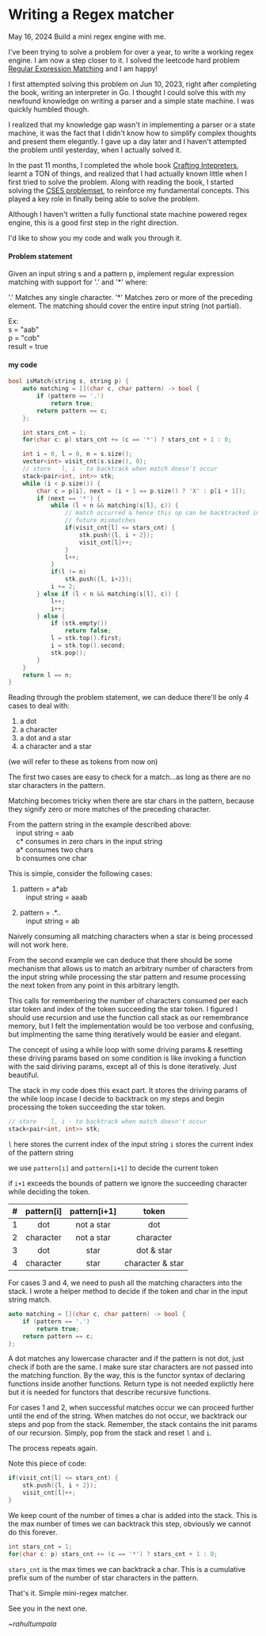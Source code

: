 #  Writing a Regex matcher
May 16, 2024
Build a mini regex engine with me.

I've been trying to solve a problem for over a year, to write a working regex engine. I am now a step closer to it. I solved the leetcode hard problem [Regular Expression Matching](https://leetcode.com/problems/regular-expression-matching/description/) and I am happy!

I first attempted solving this problem on Jun 10, 2023, right after completing the book, writing an interpreter in Go. I thought I could solve this with my newfound knowledge on writing a parser and a simple state machine. I was quickly humbled though.

I realized that my knowledge gap wasn't in implementing a parser or a state machine, it was the fact that I didn't know how to simplify complex thoughts and present them elegantly. I gave up a day later and I haven't attempted the problem until yesterday, when I actually solved it.

In the past 11 months, I completed the whole book [Crafting Intepreters](https://craftinginterpreters.com/), learnt a TON of things, and realized that I had actually known little when I first tried to solve the problem. Along with reading the book, I started solving the [CSES problemset](https://cses.fi/problemset/), to reinforce my fundamental concepts. This played a key role in finally being able to solve the problem.

Although I haven't written a fully functional state machine powered regex engine, this is a good first step in the right direction.

I'd like to show you my code and walk you through it.

#### Problem statement

Given an input string s and a pattern p, implement regular expression matching with support for '.' and '\*' where:

'.' Matches any single character.​​​​
'\*' Matches zero or more of the preceding element.
The matching should cover the entire input string (not partial).

Ex:  \
s = "aab"  \
p = "c*a*b"  \
result = true

#### my code


```c++
bool isMatch(string s, string p) {
    auto matching = [](char c, char pattern) -> bool {
        if (pattern == '.')
            return true;
        return pattern == c;
    };

    int stars_cnt = 1;
    for(char c: p) stars_cnt += (c == '*') ? stars_cnt + 1 : 0;

    int i = 0, l = 0, n = s.size();
    vector<int> visit_cnt(s.size(), 0);
    // store   l, i - to backtrack when match doesn't occur
    stack<pair<int, int>> stk;
    while (i < p.size()) {
        char c = p[i], next = (i + 1 == p.size() ? 'X' : p[i + 1]);
        if (next == '*') {
            while (l < n && matching(s[l], c)) {
                // match occurred & hence this op can be backtracked in
                // future mismatches
                if(visit_cnt[l] <= stars_cnt) {
                    stk.push({l, i + 2});
                    visit_cnt[l]++;
                }
                l++;
            }
            if(l != n)
                stk.push({l, i+2});
            i += 2;
        } else if (l < n && matching(s[l], c)) {
            l++;
            i++;
        } else {
            if (stk.empty())
                return false;
            l = stk.top().first;
            i = stk.top().second;
            stk.pop();
        }
    }
    return l == n;
}
```


Reading through the problem statement, we can deduce there'll be only 4 cases to deal with:

1. a dot
2. a character
3. a dot and a star
4. a character and a star

(we will refer to these as tokens from now on)

The first two cases are easy to check for a match...as long as there are no star characters in the pattern.

Matching becomes tricky when there are star chars in the pattern, because they signify zero or more matches of the preceding character.

From the pattern string in the example described above:  \
    input string = aab  \
    c* consumes in zero chars in the input string  \
    a* consumes two chars  \
    b consumes one char

This is simple, consider the following cases:


1. pattern = a\*ab  \
   input string = aaab

2. pattern = .*..  \
   input string = ab

Naively consuming all matching characters when a star is being processed will not work here.

From the second example we can deduce that there should be some mechanism that allows us to match an arbitrary number of characters from the input string while processing the star pattern and resume processing the next token from any point in this arbitrary length.

This calls for remembering the number of characters consumed per each star token and index of the token succeeding the star token. I figured I should use recursion and use the function call stack as our remembrance memory, but I felt the implementation would be too verbose and confusing, but implmenting the same thing iteratively would be easier and elegant.

The concept of using a while loop with some driving params & resetting these driving params based on some condition is like invoking a function with the said diriving params, except all of this is done iteratively. Just beautiful.

The stack in my code does this exact part. It stores the driving params of the while loop incase I decide to backtrack on my steps and begin processing the token succeeding the star token.

```c++
// store    l, i - to backtrack when match doesn't occur
stack<pair<int, int>> stk;
```

`l` here stores the current index of the input string
`i` stores the current index of the pattern string

we use `pattern[i]` and `pattern[i+1]` to decide the current token

if `i+1` exceeds the bounds of pattern we ignore the succeeding character while deciding the token.

| #   | pattern[i] | pattern[i+1] |      token       |
| --- | :--------: | :----------: | :--------------: |
| 1   |    dot     |  not a star  |       dot        |
| 2   | character  |  not a star  |    character     |
| 3   |    dot     |     star     |    dot & star    |
| 4   | character  |     star     | character & star |

For cases 3 and 4, we need to push all the matching characters into the stack. I wrote a helper method to decide if the token and char in the input string match.

```c++
auto matching = [](char c, char pattern) -> bool {
    if (pattern == '.')
        return true;
    return pattern == c;
};
```

A dot matches any lowercase character and if the pattern is not dot, just check if both are the same. I make sure star characters are not passed into the matching function. By the way, this is the functor syntax of declaring functions inside another functions. Return type is not needed explictly here but it is needed for functors that describe recursive functions.

For cases 1 and 2, when successful matches occur we can proceed further until the end of the string. When matches do not occur, we backtrack our steps and pop from the stack. Remember, the stack contains the init params of our recursion. Simply, pop from the stack and reset `l` and `i`.

The process repeats again.

Note this piece of code:
```c++
if(visit_cnt[l] <= stars_cnt) {
    stk.push({l, i + 2});
    visit_cnt[l]++;
}
```
We keep count of the number of times a char is added into the stack. This is the max number of times we can backtrack this step, obviously we cannot do this forever.

```c++
int stars_cnt = 1;
for(char c: p) stars_cnt += (c == '*') ? stars_cnt + 1 : 0;
```

`stars_cnt` is the max times we can backtrack a char. This is a cumulative prefix sum of the number of star characters in the pattern.

That's it. Simple mini-regex matcher.

See you in the next one.

_~rahultumpala_